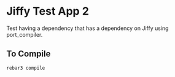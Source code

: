 Jiffy Test App 2
===

Test having a dependency that has a dependency on Jiffy using port\_compiler.

To Compile
---

`rebar3 compile`

